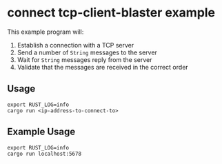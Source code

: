 # connect tcp-client-blaster example

This example program will:

1. Establish a connection with a TCP server
2. Send a number of `String` messages to the server
3. Wait for `String` messages reply from the server
4. Validate that the messages are received in the correct order

## Usage

```
export RUST_LOG=info
cargo run <ip-address-to-connect-to>
```

## Example Usage

```
export RUST_LOG=info
cargo run localhost:5678
```